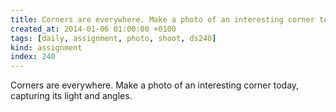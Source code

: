 ```yaml
---
title: Corners are everywhere. Make a photo of an interesting corner today, capturing its light and angles.
created_at: 2014-01-06 01:00:00 +0100
tags: [daily, assignment, photo, shoot, ds240]
kind: assignment
index: 240
---
```


Corners are everywhere. Make a photo of an interesting corner today, capturing its light and angles.

